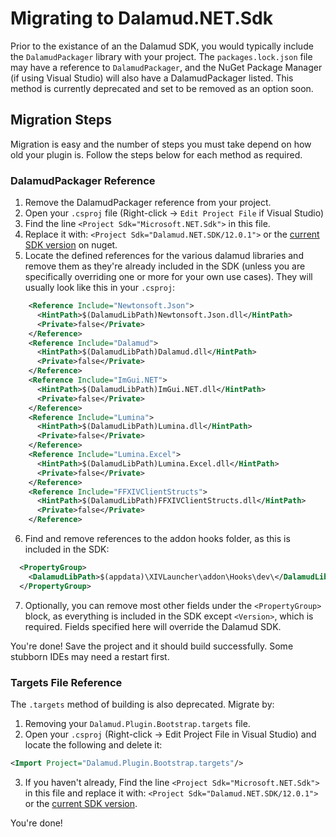# Migrating to Dalamud.NET.Sdk

Prior to the existance of an the Dalamud SDK, you would typically include the `DalamudPackager` library with your project. The `packages.lock.json` file may have a reference to `DalamudPackager`, and the NuGet Package Manager (if using Visual Studio) will also have a DalamudPackager listed. This method is currently deprecated and set to be removed as an option soon.

## Migration Steps

Migration is easy and the number of steps you must take depend on how old your plugin is. Follow the steps below for each method as required.

### DalamudPackager Reference

1. Remove the DalamudPackager reference from your project.
2. Open your `.csproj` file (Right-click -> `Edit Project File` if Visual Studio)
3. Find the line `<Project Sdk="Microsoft.NET.Sdk">` in this file.
4. Replace it with: `<Project Sdk="Dalamud.NET.SDK/12.0.1">` or the [current SDK version](https://www.nuget.org/packages/Dalamud.NET.Sdk) on nuget.
5. Locate the defined references for the various dalamud libraries and remove them as they're already included in the SDK (unless you are specifically overriding one or more for your own use cases). They will usually look like this in your `.csproj`:

```xml
    <Reference Include="Newtonsoft.Json">
      <HintPath>$(DalamudLibPath)Newtonsoft.Json.dll</HintPath>
      <Private>false</Private>
    </Reference>
    <Reference Include="Dalamud">
      <HintPath>$(DalamudLibPath)Dalamud.dll</HintPath>
      <Private>false</Private>
    </Reference>
    <Reference Include="ImGui.NET">
      <HintPath>$(DalamudLibPath)ImGui.NET.dll</HintPath>
      <Private>false</Private>
    </Reference>
    <Reference Include="Lumina">
      <HintPath>$(DalamudLibPath)Lumina.dll</HintPath>
      <Private>false</Private>
    </Reference>
    <Reference Include="Lumina.Excel">
      <HintPath>$(DalamudLibPath)Lumina.Excel.dll</HintPath>
      <Private>false</Private>
    </Reference>
    <Reference Include="FFXIVClientStructs">
      <HintPath>$(DalamudLibPath)FFXIVClientStructs.dll</HintPath>
      <Private>false</Private>
    </Reference>
```
6. Find and remove references to the addon hooks folder, as this is included in the SDK:

```xml
  <PropertyGroup>
    <DalamudLibPath>$(appdata)\XIVLauncher\addon\Hooks\dev\</DalamudLibPath>
  </PropertyGroup>
  ```

7. Optionally, you can remove most other fields under the `<PropertyGroup>` block, as everything is included in the SDK except `<Version>`, which is required. Fields specified here will override the Dalamud SDK.

You're done! Save the project and it should build successfully. Some stubborn IDEs may need a restart first.

### Targets File Reference

The `.targets` method of building is also deprecated. Migrate by:

1. Removing your `Dalamud.Plugin.Bootstrap.targets` file.
2. Open your `.csproj` (Right-click -> Edit Project File in Visual Studio) and locate the following and delete it:

```xml
<Import Project="Dalamud.Plugin.Bootstrap.targets"/>
```
3. If you haven't already, Find the line `<Project Sdk="Microsoft.NET.Sdk">` in this file and replace it with: `<Project Sdk="Dalamud.NET.SDK/12.0.1">` or the [current SDK version](https://www.nuget.org/packages/Dalamud.NET.Sdk).

You're done!